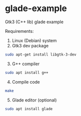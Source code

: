 # glade-example
Gtk3 (C++ lib) glade example

Requirements:
1. Linux (Debian) system
2. Gtk3 dev package 
```sh
sudo apt-get install libgtk-3-dev 
```
3. G++ compiler
```sh
sudo apt install g++
```
4. Compile code
```sh
make
```
5. Glade editor (optional)
```sh
sudo apt install glade
```
